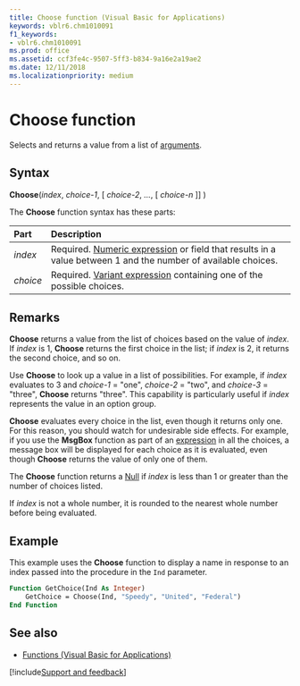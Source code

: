 ```yaml
---
title: Choose function (Visual Basic for Applications)
keywords: vblr6.chm1010091
f1_keywords:
- vblr6.chm1010091
ms.prod: office
ms.assetid: ccf3fe4c-9507-5ff3-b834-9a16e2a19ae2
ms.date: 12/11/2018
ms.localizationpriority: medium
---
```



# Choose function

Selects and returns a value from a list of [arguments](../../Glossary/vbe-glossary.md#argument).

## Syntax

**Choose**(_index_, _choice-1_, [ _choice-2_, _..._, [ _choice-n_ ]] )

The **Choose** function syntax has these parts:

|Part|Description|
|:-----|:-----|
| _index_|Required. [Numeric expression](../../Glossary/vbe-glossary.md#numeric-expression) or field that results in a value between 1 and the number of available choices.|
| _choice_|Required. [Variant expression](../../Glossary/vbe-glossary.md#variant-expression) containing one of the possible choices.|

## Remarks

**Choose** returns a value from the list of choices based on the value of _index_. If _index_ is 1, **Choose** returns the first choice in the list; if _index_ is 2, it returns the second choice, and so on.

Use **Choose** to look up a value in a list of possibilities. For example, if _index_ evaluates to 3 and _choice-1_ = "one", _choice-2_ = "two", and _choice-3_ = "three", **Choose** returns "three". This capability is particularly useful if _index_ represents the value in an option group.

**Choose** evaluates every choice in the list, even though it returns only one. For this reason, you should watch for undesirable side effects. For example, if you use the **MsgBox** function as part of an [expression](../../Glossary/vbe-glossary.md#expression) in all the choices, a message box will be displayed for each choice as it is evaluated, even though **Choose** returns the value of only one of them.

The **Choose** function returns a [Null](../../Glossary/vbe-glossary.md#null) if _index_ is less than 1 or greater than the number of choices listed.

If _index_ is not a whole number, it is rounded to the nearest whole number before being evaluated.

## Example

This example uses the **Choose** function to display a name in response to an index passed into the procedure in the `Ind` parameter.

```vb
Function GetChoice(Ind As Integer)
    GetChoice = Choose(Ind, "Speedy", "United", "Federal")
End Function
```

## See also

- [Functions (Visual Basic for Applications)](../functions-visual-basic-for-applications.md)

[!include[Support and feedback](~/includes/feedback-boilerplate.md)]
